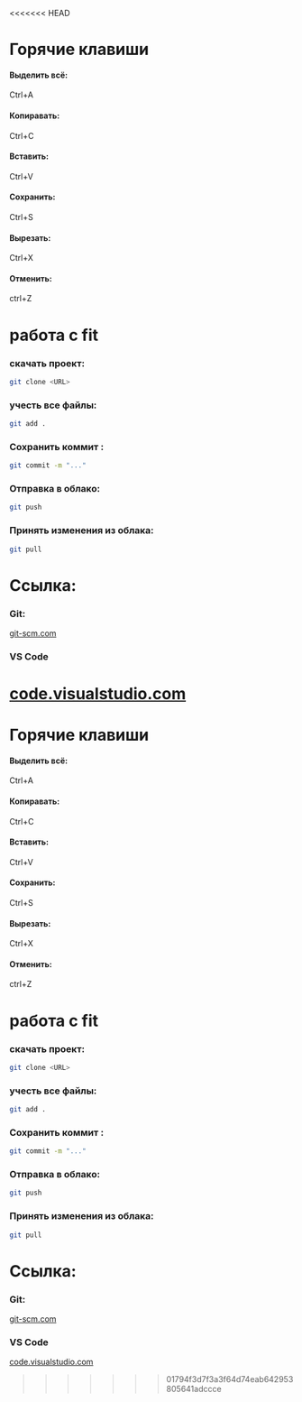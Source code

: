 <<<<<<< HEAD
# Горячие клавиши
#### Выделить всё:
Ctrl+A
#### Копиравать:
Ctrl+C
#### Вставить:
Ctrl+V
#### Сохранить:
Ctrl+S
#### Вырезать:
Ctrl+X
#### Отменить:
ctrl+Z

# работа с fit
### скачать проект:
```bash
git clone <URL>
```
### учесть все файлы:
```bash
git add .
```
### Сохранить коммит :
```bash
git commit -m "..."
```
### Отправка в облако:
```bash
git push
```
### Принять изменения из облака:
```bash
git pull
```

# Ссылка:
### Git:
[git-scm.com](https://git-scm.com/)
### VS Code
[code.visualstudio.com](https://code.visualstudio.com/)
=======
# Горячие клавиши
#### Выделить всё:
Ctrl+A
#### Копиравать:
Ctrl+C
#### Вставить:
Ctrl+V
#### Сохранить:
Ctrl+S
#### Вырезать:
Ctrl+X
#### Отменить:
ctrl+Z

# работа с fit
### скачать проект:
```bash
git clone <URL>
```
### учесть все файлы:
```bash
git add .
```
### Сохранить коммит :
```bash
git commit -m "..."
```
### Отправка в облако:
```bash
git push
```
### Принять изменения из облака:
```bash
git pull
```

# Ссылка:
### Git:
[git-scm.com](https://git-scm.com/)
### VS Code
[code.visualstudio.com](https://code.visualstudio.com/)
>>>>>>> 01794f3d7f3a3f64d74eab642953805641adccce
